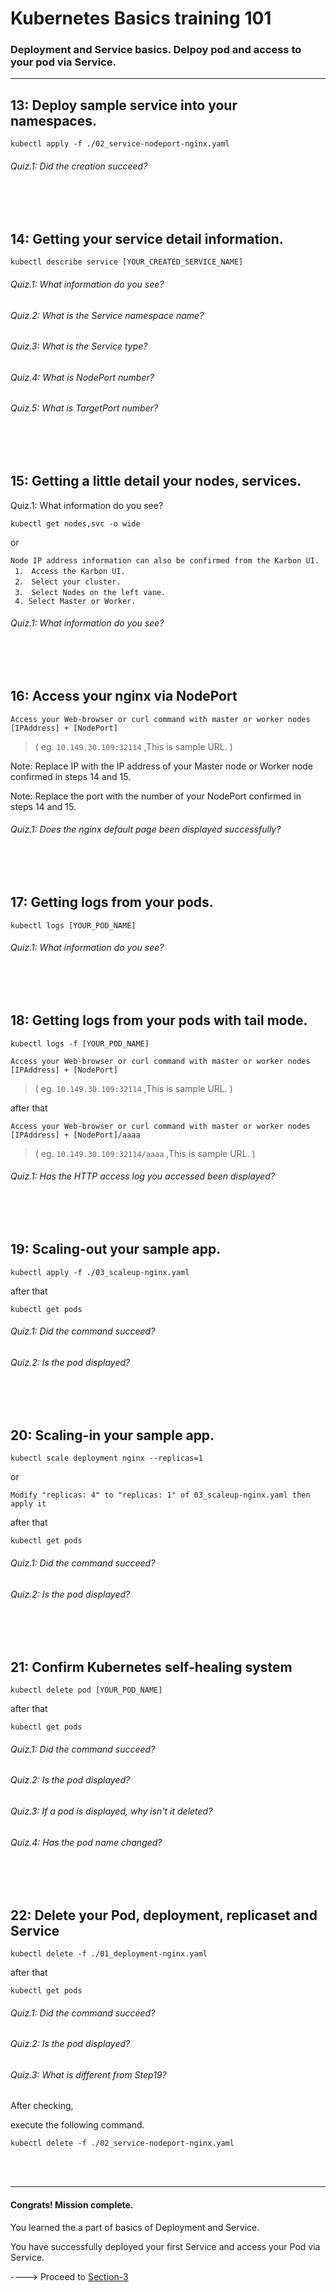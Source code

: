 # Kubernetes Basics training 101

### Deployment and Service basics. Delpoy pod and access to your pod via Service.
---  

## 13: Deploy sample service into your namespaces.
```shell
kubectl apply -f ./02_service-nodeport-nginx.yaml
```
###### Quiz.1: Did the creation succeed?
</br>
</br>



## 14: Getting your service detail information.

```shell
kubectl describe service [YOUR_CREATED_SERVICE_NAME]
```
###### Quiz.1: What information do you see?
###### Quiz.2: What is the Service namespace name?
###### Quiz.3: What is the Service type?
###### Quiz.4: What is NodePort number?
###### Quiz.5: What is TargetPort number?
</br>
</br>


## 15: Getting a little detail your nodes, services.
Quiz.1: What information do you see?
```shell
kubectl get nodes,svc -o wide
```
or
```shell
Node IP address information can also be confirmed from the Karbon UI.
 1． Access the Karbon UI.
 2． Select your cluster.
 3． Select Nodes on the left vane.
 4. Select Master or Worker.
```
###### Quiz.1: What information do you see?
</br>
</br>


## 16: Access your nginx via NodePort
```
Access your Web-browser or curl command with master or worker nodes [IPAddress] + [NodePort]
```
> ( eg. `10.149.30.109:32114` ,This is sample URL. )

Note: Replace IP with the IP address of your Master node or Worker node confirmed in steps 14 and 15.

Note: Replace the port with the number of your NodePort confirmed in steps 14 and 15.

###### Quiz.1: Does the nginx default page been displayed successfully?
</br>
</br>


## 17: Getting logs from your pods.
```shell
kubectl logs [YOUR_POD_NAME]
```
###### Quiz.1: What information do you see?
</br>
</br>


## 18: Getting logs from your pods with tail mode.
```shell
kubectl logs -f [YOUR_POD_NAME]

Access your Web-browser or curl command with master or worker nodes [IPAddress] + [NodePort]
```
> ( eg. `10.149.30.109:32114` ,This is sample URL. )

after that
```shell
Access your Web-browser or curl command with master or worker nodes [IPAddress] + [NodePort]/aaaa

```
> ( eg. `10.149.30.109:32114/aaaa` ,This is sample URL. )

###### Quiz.1: Has the HTTP access log you accessed been displayed?
</br>
</br>


## 19: Scaling-out your sample app.
```shell
kubectl apply -f ./03_scaleup-nginx.yaml
```
after that
```shell
kubectl get pods
```
###### Quiz.1: Did the command succeed?
###### Quiz.2: Is the pod displayed?
</br>
</br>


## 20: Scaling-in your sample app.
```shell
kubectl scale deployment nginx --replicas=1
```
or
```shell
Modify "replicas: 4" to "replicas: 1" of 03_scaleup-nginx.yaml then apply it
```
after that
```shell
kubectl get pods
```
###### Quiz.1: Did the command succeed?
###### Quiz.2: Is the pod displayed?
</br>
</br>


## 21: Confirm Kubernetes self-healing system 
```shell
kubectl delete pod [YOUR_POD_NAME]
```
after that
```shell
kubectl get pods
```
###### Quiz.1: Did the command succeed?
###### Quiz.2: Is the pod displayed?
###### Quiz.3: If a pod is displayed, why isn't it deleted?
###### Quiz.4: Has the pod name changed? 
</br>
</br>


## 22: Delete your Pod, deployment, replicaset and Service
```shell
kubectl delete -f ./01_deployment-nginx.yaml
```
after that
```
kubectl get pods
```
###### Quiz.1: Did the command succeed?
###### Quiz.2: Is the pod displayed?
###### Quiz.3: What is different from Step19?

After checking, 

execute the following command.
```shell
kubectl delete -f ./02_service-nodeport-nginx.yaml
```
</br>
</br>

---
#### Congrats! Mission complete.

You learned the a part of basics of Deployment and Service.

You have successfully deployed your first Service and access your Pod via Service.

----> Proceed to [Section-3](https://github.com/hanakara-milk/Karbon-basics/blob/master/03-section-03.md)
</br>
</br>
